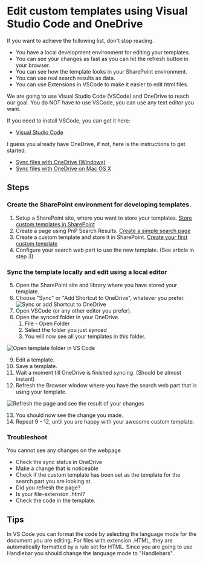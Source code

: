 # Edit custom templates using Visual Studio Code and OneDrive

If you want to achieve the following list, don't stop reading.

- You have a local development environment for editing your templates.
- You can see your changes as fast as you can hit the refresh button in your browser.
- You can see how the template looks in your SharePoint environment.
- You can use real search results as data.
- You can use Extensions in VSCode to make it easier to edit html files.

We are going to use Visual Studio Code (VSCode) and OneDrive to reach our goal.
You do NOT have to use VSCode, you can use any text editor you want.

If you need to install VSCode, you can get it here:

- [Visual Studio Code](https://code.visualstudio.com/download)

I guess you already have OneDrive, if not, here is the instructions to get started.

- [Sync files with OneDrive (Windows)](https://support.microsoft.com/en-us/office/sync-files-with-onedrive-in-windows-615391c4-2bd3-4aae-a42a-858262e42a49)
- [Sync files with OneDrive on Mac OS X](https://support.microsoft.com/en-us/office/sync-files-with-onedrive-on-mac-os-x-d11b9f29-00bb-4172-be39-997da46f913f)

## Steps

### Create the SharePoint environment for developing templates.

1. Setup a SharePoint site, where you want to store your templates. [Store custom templates in SharePoint](howto-store-custom-templates-in-sharepoint.md)
2. Create a page using PnP Search Results. [Create a simple search page](create-simple-search-page.md)
3. Create a custom template and store it in SharePoint. [Create your first custom template](create-your-first-custom-template.md)
4. Configure your search web part to use the new template. (See article in step 3)

### Sync the template locally and edit using a local editor

5. Open the SharePoint site and library where you have stored your template.
6. Choose "Sync" or "Add Shortcut to OneDrive", whatever you prefer.
   ![Sync or add Shortcut to OneDrive](assets/edit-templates-using-vscode-and-onedrive/sync-or-addshortcut-to-onedrive.png)
7. Open VSCode (or any other editor you prefer).
8. Open the synced folder in your OneDrive.
   1. File - Open Folder
   1. Select the folder you just synced
   1. You will now see all your templates in this folder.

![Open template folder in VS Code](assets/edit-templates-using-vscode-and-onedrive/open-template-folder-onedrive.png)

9. Edit a template.
10. Save a template.
11. Wait a moment till OneDrive is finished syncing. (Should be almost instant)
12. Refresh the Browser window where you have the search web part that is using your template.

![Refresh the page and see the result of your changes](assets/edit-templates-using-vscode-and-onedrive/refresh-search-page-and-see-result-of-changes.png)

13. You should now see the change you made.
14. Repeat 9 - 12, until you are happy with your awesome custom template.

### Troubleshoot

You cannot see any changes on the webpage

- Check the sync status in OneDrive
- Make a change that is noticeable
- Check if the custom template has been set as the template for the search part you are looking at.
- Did you refresh the page?
- Is your file-extension .html?
- Check the code in the template.


## Tips
In VS Code you can format the code by selecting the language mode for the document you are editing. For files with extension .HTML, they are automatically formatted by a rule set for HTML.
Since you are going to use Handlebar you should change the language mode to "Handlebars".


